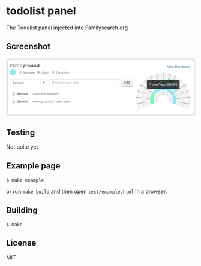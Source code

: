 
# todolist panel

  The Todolist panel injected into Familysearch.org

## Screenshot

![chrome screenshot](/media/chrome_screenshot.jpg?raw=true)

## Testing

Not quite yet

## Example page

    $ make example

or run `make build` and then open `test/example.html` in a browser.

## Building

    $ make

## License

  MIT
